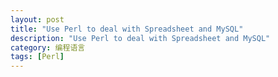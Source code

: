 ```yaml
---
layout: post
title: "Use Perl to deal with Spreadsheet and MySQL"
description: "Use Perl to deal with Spreadsheet and MySQL"
category: 编程语言
tags: [Perl]
---
```

